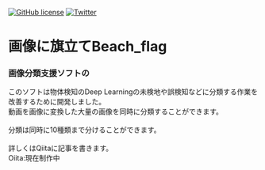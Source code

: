 <a href="https://github.com/Yuto-Tomono/Beach_flag/blob/main/LICENSE"><img alt="GitHub license" src="https://img.shields.io/github/license/Yuto-Tomono/Beach_flag"></a>
<a href="https://twitter.com/intent/tweet?text=Wow:&url=https%3A%2F%2Fgithub.com%2FYuto-Tomono%2FBeach_flag"><img alt="Twitter" src="https://img.shields.io/twitter/url?style=social"></a>
# 画像に旗立てBeach_flag

<h3>画像分類支援ソフトの</h3>

このソフトは物体検知のDeep Learningの未検地や誤検知などに分類する作業を改善するために開発しました。<br>
動画を画像に変換した大量の画像を同時に分類することができます。<br><br>
分類は同時に10種類まで分けることができます。<br><br>
詳しくはQiitaに記事を書きます。<br>
Oiita:現在制作中
